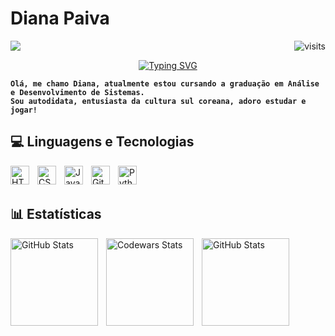 # Diana Paiva

<p align="right"><img src="https://visit-counter.vercel.app/counter.png?page=https%3A%2F%2Fgithub.com%2Fdiaanapaiva&s=18&c=9354f2&bg=00000000&no=3&ff=digi&tb=&ta=" alt="visits">
    <a 
        <a href="https://www.linkedin.com/in/diaanapaiva" 
        target="_blank"
    >
    <img 
            <p align="left" loading="lazy"
            src="https://img.shields.io/badge/-LinkedIn-%230077B5?style=for-the-badge&logo=linkedin&logoColor=white" 
            target="_blank"
        >
    </a>

<p align="center"><a href="https://git.io/typing-svg"><img src="https://readme-typing-svg.herokuapp.com?font=Fira+Code&pause=1000&color=9354F2&width=435&lines=Bem+vindo+ao+meu+perfil!" alt="Typing SVG" /></a>

**`Olá, me chamo Diana, atualmente estou cursando a graduação em Análise e Desenvolvimento de Sistemas.`**
<br>
**`Sou autodidata, entusiasta da cultura sul coreana, adoro estudar e jogar!`**

## 💻 Linguagens e Tecnologias

<img 
    align="left" 
    alt="HTML"
    title="HTML" 
    width="30px" 
    style="padding-right: 10px;" 
    src="https://cdn.jsdelivr.net/gh/devicons/devicon@latest/icons/html5/html5-original.svg" 
/>
<img 
    align="left" 
    alt="CSS" 
    title="CSS"
    width="30px" 
    style="padding-right: 10px;" 
    src="https://cdn.jsdelivr.net/gh/devicons/devicon@latest/icons/css3/css3-original.svg" 
/>
<img 
    align="left" 
    alt="JavaScript" 
    title="JavaScript"
    width="30px" 
    style="padding-right: 10px;" 
    src="https://cdn.jsdelivr.net/gh/devicons/devicon@latest/icons/javascript/javascript-original.svg" 
/>
<img 
    align="left" 
    alt="Git" 
    title="Git"
    width="30px" 
    style="padding-right: 10px;" 
    src="https://cdn.jsdelivr.net/gh/devicons/devicon@latest/icons/git/git-original.svg" 
/>
<img 
    align="left" 
    alt="Python" 
    title="Python"
    width="30px" 
    style="padding-right: 10px;" 
    src="https://cdn.jsdelivr.net/gh/devicons/devicon@latest/icons/python/python-original.svg" 
/>

<br>
<br>

## 📊 Estatísticas

<p>
    <img 
      align="left" 
      alt="GitHub Stats" 
      height="140" 
      style="padding-right: 10px;" 
      src="https://github-readme-stats.vercel.app/api?username=diaanapaiva&show_icons=true&theme=buefy" 
    />
    <img 
      align="left" 
      alt="Codewars Stats" 
      height="140"
      style="padding-right: 10px;"
      src="https://github.r2v.ch/codewars?user=diaanapaiva&name=true&top_languages=true&stroke=%23b362ff&theme=purple_light"
    /> 
    <img 
      align="left" 
      alt="GitHub Stats" 
      height="140"
      style="padding-right: 10px;"
      src="https://github-readme-stats.vercel.app/api/top-langs/?username=diaanapaiva&theme=buefy&layout=compact&custom_title=Tecnologias&langs_count=9" 
    /> 
</p>
